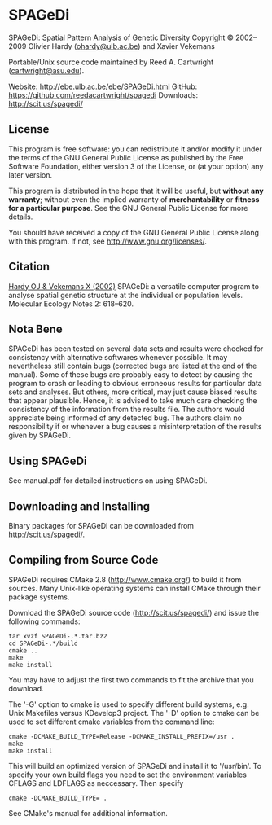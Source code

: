SPAGeDi
=======

SPAGeDi: Spatial Pattern Analysis of Genetic Diversity
Copyright &copy; 2002&ndash;2009 Olivier Hardy (<ohardy@ulb.ac.be>) and Xavier Vekemans

Portable/Unix source code maintained by Reed A. Cartwright (<cartwright@asu.edu>).

Website: <http://ebe.ulb.ac.be/ebe/SPAGeDi.html>
GitHub: <https://github.com/reedacartwright/spagedi>
Downloads: <http://scit.us/spagedi/>

License
-------

This program is free software: you can redistribute it and/or modify it under the terms of the GNU General Public License as published by the Free Software Foundation, either version 3 of the License, or (at your option) any later version.

This program is distributed in the hope that it will be useful, but **without any warranty**; without even the implied warranty of **merchantability** or **fitness for a particular purpose**.  See the GNU General Public License for more details.

You should have received a copy of the GNU General Public License along with this program.  If not, see <http://www.gnu.org/licenses/>.

Citation
--------

[Hardy OJ & Vekemans X (2002)](http://iee.ulb.ac.be/sciences/lagev/fichiers/Spagedi_MENotes2002.pdf) SPAGeDi: a versatile computer program to analyse spatial genetic structure at the individual or population levels. Molecular Ecology Notes 2: 618&ndash;620.

Nota Bene
---------

SPAGeDi has been tested on several data sets and results were checked for consistency with alternative softwares whenever possible. It may nevertheless still contain bugs (corrected bugs are listed at the end of the manual). Some of these bugs are probably easy to detect by causing the program to crash or leading to obvious erroneous results for particular data sets and analyses. But others, more critical, may just cause biased results that appear plausible. Hence, it is advised to take much care checking the consistency of the information from the results file. The authors would appreciate being informed of any detected bug. The authors claim no responsibility if or whenever a bug causes a misinterpretation of the results given by SPAGeDi.

Using SPAGeDi
-------------

See manual.pdf for detailed instructions on using SPAGeDi.

Downloading and Installing
--------------------------

Binary packages for SPAGeDi can be downloaded from <http://scit.us/spagedi/>.

Compiling from Source Code
--------------------------

SPAGeDi requires CMake 2.8 (<http://www.cmake.org/>) to build it from sources.  Many Unix-like operating systems can install CMake through their package systems.

Download the SPAGeDi source code (<http://scit.us/spagedi/>) and issue the following commands:

	tar xvzf SPAGeDi-.*.tar.bz2
	cd SPAGeDi-.*/build
	cmake ..
	make
	make install

You may have to adjust the first two commands to fit the archive that you download.

The '-G' option to cmake is used to specify different build systems, e.g. Unix Makefiles versus KDevelop3 project.  The '-D' option to cmake can be used to set different cmake variables from the command line:

	cmake -DCMAKE_BUILD_TYPE=Release -DCMAKE_INSTALL_PREFIX=/usr .
	make
	make install

This will build an optimized version of SPAGeDi and install it to '/usr/bin'. To specify your own build flags you need to set the environment variables CFLAGS and LDFLAGS as neccessary.  Then specify

	cmake -DCMAKE_BUILD_TYPE= .

See CMake's manual for additional information.


